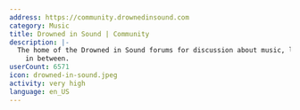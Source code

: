 ```yaml
---
address: https://community.drownedinsound.com
category: Music
title: Drowned in Sound | Community
description: |-
  The home of the Drowned in Sound forums for discussion about music, life and everything
    in between.
userCount: 6571
icon: drowned-in-sound.jpeg
activity: very high
language: en_US
---
```

